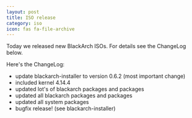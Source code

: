 ```yaml
---
layout: post
title: ISO release
category: iso
icon: fas fa-file-archive
---
```


Today we released new BlackArch ISOs. For details see the ChangeLog below.

Here's the ChangeLog:

* update blackarch-installer to version 0.6.2 (most important change)
* included kernel 4.14.4
* updated lot's of blackarch packages and packages
* updated all blackarch packages and packages
* updated all system packages
* bugfix release! (see blackarch-installer)